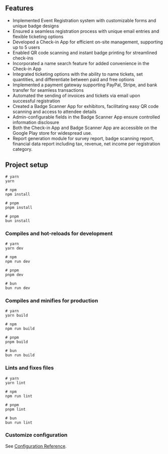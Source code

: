 ## Features
- Implemented Event Registration system with customizable forms and unique badge designs
- Ensured a seamless registration process with unique email entries and flexible ticketing options
- Developed a Check-in App for efficient on-site management, supporting up to 5 users
- Enabled QR code scanning and instant badge printing for streamlined check-ins
- Incorporated a name search feature for added convenience in the Check-in App
- Integrated ticketing options with the ability to name tickets, set quantities, and differentiate between paid and free options
- Implemented a payment gateway supporting PayPal, Stripe, and bank transfer for seamless transactions
- Automated the sending of invoices and tickets via email upon successful registration
- Created a Badge Scanner App for exhibitors, facilitating easy QR code scanning and access to attendee details
- Admin-configurable fields in the Badge Scanner App ensure controlled information disclosure
- Both the Check-in App and Badge Scanner App are accessible on the Google Play store for widespread use.
- Report generation module for survey report, badge scanning report, financial data report including tax, revenue, net income per registration category.


## Project setup

```
# yarn
yarn

# npm
npm install

# pnpm
pnpm install

# pnpm
bun install
```

### Compiles and hot-reloads for development

```
# yarn
yarn dev

# npm
npm run dev

# pnpm
pnpm dev

# bun
bun run dev
```

### Compiles and minifies for production

```
# yarn
yarn build

# npm
npm run build

# pnpm
pnpm build

# bun
bun run build
```

### Lints and fixes files

```
# yarn
yarn lint

# npm
npm run lint

# pnpm
pnpm lint

# bun
bun run lint
```

### Customize configuration

See [Configuration Reference](https://vitejs.dev/config/).
